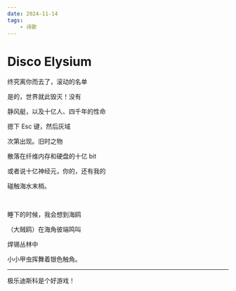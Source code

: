 ```yaml
---
date: 2024-11-14
tags:
	- 诗歌
---
```


# Disco Elysium

终究离你而去了，滚动的名单

是的，世界就此毁灭！没有

静风艇，以及十亿人、四千年的性命

摁下 Esc 键，然后灰域

次第出现。旧时之物

散落在纤维内存和硬盘的十亿 bit 

或者说十亿神经元，你的，还有我的

碰触海水末梢。

<br/>

睡下的时候，我会想到海鸥

（大贼鸥）在海角彼端鸣叫

焊锡丛林中

小小甲虫挥舞着银色触角。

---

极乐迪斯科是个好游戏！